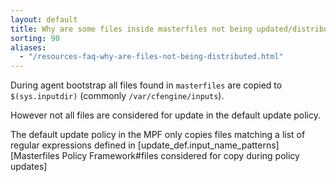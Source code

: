 ```yaml
---
layout: default
title: Why are some files inside masterfiles not being updated/distributed?
sorting: 90
aliases:
  - "/resources-faq-why-are-files-not-being-distributed.html"
---
```


During agent bootstrap all files found in `masterfiles` are copied to
`$(sys.inputdir)` (commonly `/var/cfengine/inputs`).

However not all files are
considered for update in the default update policy.

The default update policy in the MPF only copies files matching a list of
regular expressions defined in [update_def.input_name_patterns][Masterfiles Policy Framework#files considered for copy during policy updates]
